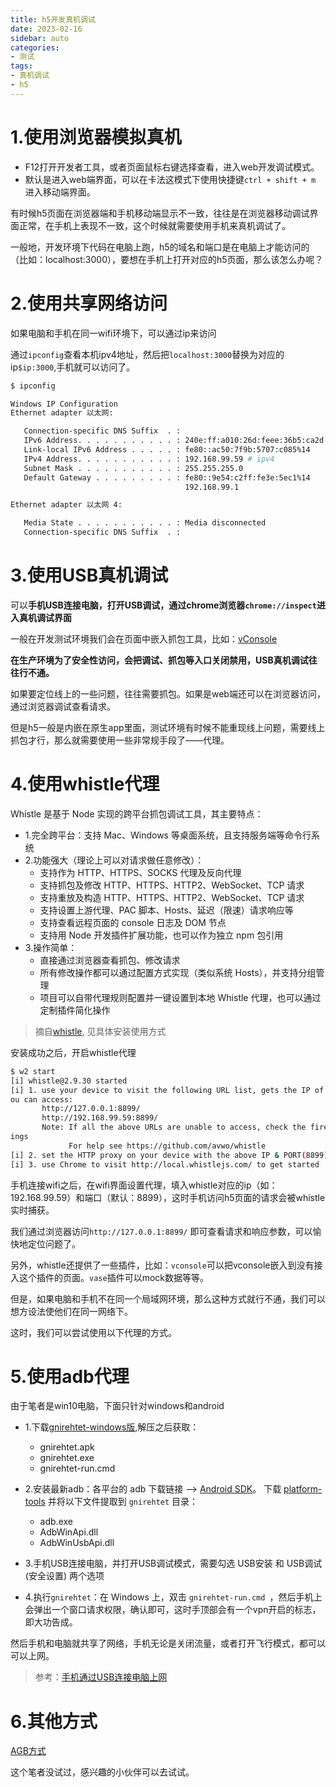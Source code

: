 ```yaml
---
title: h5开发真机调试
date: 2023-02-16
sidebar: auto
categories:
- 测试
tags:
- 真机调试
- h5
---
```



# 1.使用浏览器模拟真机
 + F12打开开发者工具，或者页面鼠标右键选择查看，进入web开发调试模式。
 + 默认是进入web端界面，可以在卡法这模式下使用快捷键`ctrl + shift + m` 进入移动端界面。

有时候h5页面在浏览器端和手机移动端显示不一致，往往是在浏览器移动调试界面正常，在手机上表现不一致，这个时候就需要使用手机来真机调试了。

一般地，开发环境下代码在电脑上跑，h5的域名和端口是在电脑上才能访问的（比如：localhost:3000），要想在手机上打开对应的h5页面，那么该怎么办呢？

# 2.使用共享网络访问
如果电脑和手机在同一wifi环境下，可以通过ip来访问

通过`ipconfig`查看本机ipv4地址，然后把`localhost:3000`替换为对应的ip`$ip:3000`,手机就可以访问了。
```bash
$ ipconfig

Windows IP Configuration
Ethernet adapter 以太网:

   Connection-specific DNS Suffix  . :
   IPv6 Address. . . . . . . . . . . : 240e:ff:a010:26d:feee:36b5:ca2d:fe2e
   Link-local IPv6 Address . . . . . : fe80::ac50:7f9b:5707:c085%14
   IPv4 Address. . . . . . . . . . . : 192.168.99.59 # ipv4
   Subnet Mask . . . . . . . . . . . : 255.255.255.0
   Default Gateway . . . . . . . . . : fe80::9e54:c2ff:fe3e:5ec1%14
                                       192.168.99.1

Ethernet adapter 以太网 4:

   Media State . . . . . . . . . . . : Media disconnected
   Connection-specific DNS Suffix  . :

```

# 3.使用USB真机调试

可以**手机USB连接电脑，打开USB调试，通过chrome浏览器`chrome://inspect`进入真机调试界面**

一般在开发测试环境我们会在页面中嵌入抓包工具，比如：[vConsole](https://www.npmjs.com/package/vconsole)

**在生产环境为了安全性访问，会把调试、抓包等入口关闭禁用，USB真机调试往往行不通。**

如果要定位线上的一些问题，往往需要抓包。如果是web端还可以在浏览器访问，通过浏览器调试查看请求。

但是h5一般是内嵌在原生app里面，测试环境有时候不能重现线上问题，需要线上抓包才行，那么就需要使用一些非常规手段了——代理。

# 4.使用whistle代理

Whistle 是基于 Node 实现的跨平台抓包调试工具，其主要特点：

+ 1.完全跨平台：支持 Mac、Windows 等桌面系统，且支持服务端等命令行系统
+ 2.功能强大（理论上可以对请求做任意修改）：
  + 支持作为 HTTP、HTTPS、SOCKS 代理及反向代理
  + 支持抓包及修改 HTTP、HTTPS、HTTP2、WebSocket、TCP 请求
  + 支持重放及构造 HTTP、HTTPS、HTTP2、WebSocket、TCP 请求
  + 支持设置上游代理、PAC 脚本、Hosts、延迟（限速）请求响应等
  + 支持查看远程页面的 console 日志及 DOM 节点
  + 支持用 Node 开发插件扩展功能，也可以作为独立 npm 包引用
+ 3.操作简单：
  + 直接通过浏览器查看抓包、修改请求
  + 所有修改操作都可以通过配置方式实现（类似系统 Hosts），并支持分组管理
  + 项目可以自带代理规则配置并一键设置到本地 Whistle 代理，也可以通过定制插件简化操作
  
> 摘自[whistle](https://www.npmjs.com/package/whistle), 见具体安装使用方式

安装成功之后，开启whistle代理
```bash
$ w2 start
[i] whistle@2.9.30 started
[i] 1. use your device to visit the following URL list, gets the IP of the URL y
ou can access:
       http://127.0.0.1:8899/
       http://192.168.99.59:8899/
       Note: If all the above URLs are unable to access, check the firewall sett
ings
             For help see https://github.com/avwo/whistle
[i] 2. set the HTTP proxy on your device with the above IP & PORT(8899)
[i] 3. use Chrome to visit http://local.whistlejs.com/ to get started

```

手机连接wifi之后，在wifi界面设置代理，填入whistle对应的ip（如：192.168.99.59）和端口（默认：8899），这时手机访问h5页面的请求会被whistle实时捕获。

我们通过浏览器访问`http://127.0.0.1:8899/` 即可查看请求和响应参数，可以愉快地定位问题了。

另外，whistle还提供了一些插件，比如：`vconsole`可以把vconsole嵌入到没有接入这个插件的页面。`vase`插件可以mock数据等等。


但是，如果电脑和手机不在同一个局域网环境，那么这种方式就行不通，我们可以想方设法使他们在同一网络下。

这时，我们可以尝试使用以下代理的方式。

# 5.使用adb代理

由于笔者是win10电脑，下面只针对windows和android
+ 1.下载[gnirehtet-windows版](https://link.zhihu.com/?target=https%3A//github.com/Genymobile/gnirehtet/releases/download/v2.4/gnirehtet-rust-win64-v2.4.zip),解压之后获取：
  + gnirehtet.apk
  + gnirehtet.exe
  + gnirehtet-run.cmd
+ 2.安装最新adb：各平台的 adb 下载链接 —> [Android SDK](https://developer.android.google.cn/studio/releases/platform-tools?hl=zh-cn)。
下载 [platform-tools](https://link.zhihu.com/?target=https%3A//dl.google.com/android/repository/platform-tools-latest-windows.zip) 并将以下文件提取到 `gnirehtet` 目录：
    + adb.exe
    + AdbWinApi.dll
    + AdbWinUsbApi.dll

+ 3.手机USB连接电脑，并打开USB调试模式，需要勾选 USB安装 和 USB调试(安全设置) 两个选项

+ 4.执行`gnirehtet`：在 Windows 上，双击 `gnirehtet-run.cmd `，然后手机上会弹出一个窗口请求权限，确认即可，这时手顶部会有一个vpn开启的标志，即大功告成。

然后手机和电脑就共享了网络，手机无论是关闭流量，或者打开飞行模式，都可以可以上网。

> 参考：[手机通过USB连接电脑上网](https://zhuanlan.zhihu.com/p/166340450)

# 6.其他方式

[AGB方式](https://github.com/goldenduo/AGB/blob/main/README_CN.md)

这个笔者没试过，感兴趣的小伙伴可以去试试。
